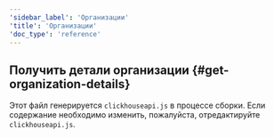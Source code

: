 ```yaml
---
'sidebar_label': 'Организации'
'title': 'Организации'
'doc_type': 'reference'
---
```


## Получить детали организации {#get-organization-details}

Этот файл генерируется `clickhouseapi.js` в процессе сборки. Если содержание необходимо изменить, пожалуйста, отредактируйте `clickhouseapi.js`.

